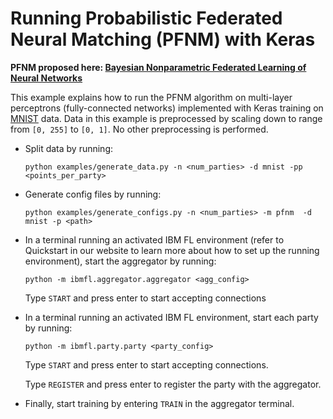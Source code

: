 
# Running Probabilistic Federated Neural Matching (PFNM) with Keras

**PFNM proposed here: [Bayesian Nonparametric Federated Learning of Neural Networks](https://arxiv.org/abs/1905.12022)**

This example explains how to run the PFNM algorithm on multi-layer
perceptrons (fully-connected networks) implemented with Keras training on
[MNIST](http://yann.lecun.com/exdb/mnist/) data. Data in this example is
preprocessed by scaling down to range from `[0, 255]` to `[0, 1]`.
No other preprocessing is performed.

- Split data by running:

    ```
    python examples/generate_data.py -n <num_parties> -d mnist -pp <points_per_party>
    ```
- Generate config files by running:
    ```
    python examples/generate_configs.py -n <num_parties> -m pfnm  -d mnist -p <path>
    ```
- In a terminal running an activated IBM FL environment 
(refer to Quickstart in our website to learn more about how to set up the running environment), start the aggregator by running:
    ```
    python -m ibmfl.aggregator.aggregator <agg_config>
    ```
    Type `START` and press enter to start accepting connections
- In a terminal running an activated IBM FL environment, start each party by running:
    ```
    python -m ibmfl.party.party <party_config>
    ```
    Type `START` and press enter to start accepting connections.
    
    Type  `REGISTER` and press enter to register the party with the aggregator. 
- Finally, start training by entering `TRAIN` in the aggregator terminal.